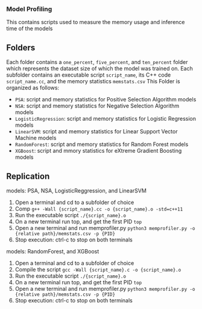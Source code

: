 ### Model Profiling
This contains scripts used to measure the memory usage and inference time of the models

## Folders
Each folder contains a `one_percent`, `five_percent`, and `ten_percent` folder which represents the dataset size of which the model was trained on.
Each subfolder contains an executable script `script_name`, its C++ code `script_name.cc`, and the memory statistics `memstats.csv`
This Folder is organized as follows:
- `PSA`: script and memory statistics for Positive Selection Algorithm models
- `NSA`: script and memory statistics for Negative Selection Algorithm models
- `LogisticRegression`: script and memory statistics for Logistic Regression models
- `LinearSVM`: script and memory statistics for Linear Support Vector Machine models
- `RandomForest`: script and memory statistics for Random Forest models
- `XGBoost`: script and mmory statistics for eXtreme Gradient Boosting models

## Replication
models: PSA, NSA, LogisticReggression, and LinearSVM
1. Open a terminal and cd to a subfolder of choice
2. Comp
`g++ -Wall {script_name}.cc -o {script_name}.o -std=c++11`
3. Run the executable script
`./{script_name}.o`
4. On a new terminal run top, and get the first PID
`top`
5. Open a new terminal and run memprofiler.py
`python3 memprofiler.py -o {relative path}/memstats.csv -p {PID}`
6. Stop execution: ctrl-c to stop on both terminals

models: RandomForest, and XGBoost
1. Open a terminal and cd to a subfolder of choice
2. Compile the script
`gcc -Wall {script_name}.c -o {script_name}.o`
3. Run the executable script
`./{script_name}.o`
4. On a new terminal run top, and get the first PID
`top`
5. Open a new terminal and run memprofiler.py
`python3 memprofiler.py -o {relative path}/memstats.csv -p {PID}`
6. Stop execution: ctrl-c to stop on both terminals